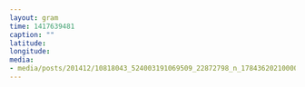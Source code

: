 ```yaml
---
layout: gram
time: 1417639481
caption: ""
latitude: 
longitude: 
media:
- media/posts/201412/10818043_524003191069509_22872798_n_17843620210000351.jpg
---
```

